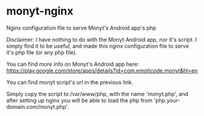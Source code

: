 # monyt-nginx
Nginx configuration file to serve Monyt's Android app's php

Disclaimer: I have nothing to do with the Monyt Android app, nor it's script. I simply find it to be useful, and made this nginx configuration file to serve it's php file (or any php file).

You can find more info on Monyt's Android app here:
https://play.google.com/store/apps/details?id=com.emoticode.monyt&hl=en

You can find monyt script's url in the previous link.

Simply copy the script to /var/www/php, with the name 'monyt.php', and after setting up nginx you will be able to load the php from 'php.your-domain.com/monyt.php'.
